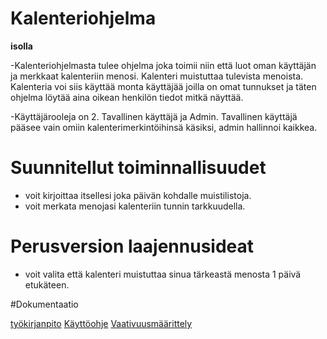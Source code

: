 # Kalenteriohjelma
**isolla**

-Kalenteriohjelmasta tulee ohjelma joka toimii niin että luot oman käyttäjän ja merkkaat kalenteriin menosi. Kalenteri muistuttaa tulevista menoista. Kalenteria voi siis käyttää monta käyttäjää joilla on omat tunnukset ja täten ohjelma löytää aina oikean henkilön tiedot mitkä näyttää.

-Käyttäjärooleja on 2. Tavallinen käyttäjä ja Admin. Tavallinen käyttäjä pääsee vain omiin kalenterimerkintöihinsä käsiksi, admin hallinnoi kaikkea.

# Suunnitellut toiminnallisuudet
- voit kirjoittaa itsellesi joka päivän kohdalle muistilistoja.
- voit merkata menojasi kalenteriin tunnin tarkkuudella.

# Perusversion laajennusideat
- voit valita että kalenteri muistuttaa sinua tärkeastä menosta 1 päivä etukäteen.







 #Dokumentaatio              
               
[työkirjanpito](https://github.com/Tiiawss/ot-harjoitustyo/blob/master/Dokumentaati/Ty%C3%B6kirjanpito)
[Käyttöohje](https://github.com/Tiiawss/ot-harjoitustyo/blob/master/Dokumentaati/K%C3%A4ytt%C3%B6ohje)
[Vaativuusmäärittely](https://github.com/Tiiawss/ot-harjoitustyo/blob/master/Dokumentaati/Vaatimusm%C3%A4%C3%A4rittely)

